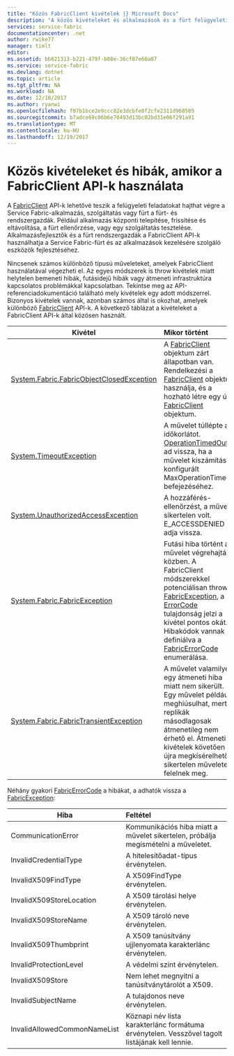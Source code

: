 ```yaml
---
title: "Közös FabricClient kivételek |} Microsoft Docs"
description: "A közös kivételeket és alkalmazások és a fürt felügyeleti műveletek végrehajtása közben a FabricClient API-k által is okozott hibák ismerteti."
services: service-fabric
documentationcenter: .net
author: rwike77
manager: timlt
editor: 
ms.assetid: bb821313-b221-479f-b08e-36cf07e60a07
ms.service: service-fabric
ms.devlang: dotnet
ms.topic: article
ms.tgt_pltfrm: NA
ms.workload: NA
ms.date: 12/18/2017
ms.author: ryanwi
ms.openlocfilehash: f07b1bce2e9ccc82e3dcbfe0f2cfe2311d968505
ms.sourcegitcommit: b7adce69c06b6e70493d13bc02bd31e06f291a91
ms.translationtype: MT
ms.contentlocale: hu-HU
ms.lasthandoff: 12/19/2017
---
```

# <a name="common-exceptions-and-errors-when-working-with-the-fabricclient-apis"></a>Közös kivételeket és hibák, amikor a FabricClient API-k használata
A [FabricClient](https://docs.microsoft.com/dotnet/api/system.fabric.fabricclient#System_Fabric_FabricClient) API-k lehetővé teszik a felügyeleti feladatokat hajthat végre a Service Fabric-alkalmazás, szolgáltatás vagy fürt a fürt- és rendszergazdák. Például alkalmazás központi telepítése, frissítése és eltávolítása, a fürt ellenőrzése, vagy egy szolgáltatás tesztelése. Alkalmazásfejlesztők és a fürt rendszergazdák a FabricClient API-k használhatja a Service Fabric-fürt és az alkalmazások kezelésére szolgáló eszközök fejlesztéséhez.

Nincsenek számos különböző típusú műveleteket, amelyek FabricClient használatával végezheti el.  Az egyes módszerek is throw kivételek miatt helytelen bemeneti hibák, futásidejű hibák vagy átmeneti infrastruktúra kapcsolatos problémákkal kapcsolatban.  Tekintse meg az API-referenciadokumentáció található mely kivételek egy adott módszerrel. Bizonyos kivételek vannak, azonban számos által is okozhat, amelyek különböző [FabricClient](https://docs.microsoft.com/dotnet/api/system.fabric.fabricclient#System_Fabric_FabricClient) API-k. A következő táblázat a kivételeket a FabricClient API-k által közösen használt.

| Kivétel | Mikor történt |
| --- |:--- |
| [System.Fabric.FabricObjectClosedException](https://docs.microsoft.com/dotnet/api/system.fabric.fabricobjectclosedexception#System_Fabric_FabricObjectClosedException) |A [FabricClient](https://docs.microsoft.com/dotnet/api/system.fabric.fabricclient#System_Fabric_FabricClient) objektum zárt állapotban van. Rendelkezési a [FabricClient](https://docs.microsoft.com/dotnet/api/system.fabric.fabricclient#System_Fabric_FabricClient) objektum használja, és a hozható létre egy új [FabricClient](https://docs.microsoft.com/dotnet/api/system.fabric.fabricclient#System_Fabric_FabricClient) objektum. |
| [System.TimeoutException](https://docs.microsoft.com/dotnet/core/api/system.timeoutexception#System_TimeoutException) |A művelet túllépte az időkorlátot. [OperationTimedOut](https://docs.microsoft.com/dotnet/api/system.fabric.fabricerrorcode#System_Fabric_FabricErrorCode) ad vissza, ha a művelet kiszámítása konfigurált MaxOperationTimeout befejezéséhez. |
| [System.UnauthorizedAccessException](https://docs.microsoft.com/dotnet/core/api/system.unauthorizedaccessexception#System_UnauthorizedAccessException) |A hozzáférés-ellenőrzést, a művelet sikertelen volt. E_ACCESSDENIED adja vissza. |
| [System.Fabric.FabricException](https://docs.microsoft.com/dotnet/api/system.fabric.fabricexception#System_Fabric_FabricException) |Futási hiba történt a művelet végrehajtása közben. A FabricClient módszerekkel potenciálisan throw [FabricException](https://docs.microsoft.com/dotnet/api/system.fabric.fabricexception#System_Fabric_FabricException), a [ErrorCode](https://docs.microsoft.com/dotnet/api/system.fabric.fabricexception#System_Fabric_FabricException_ErrorCode) tulajdonság jelzi a kivétel pontos okát. Hibakódok vannak definiálva a [FabricErrorCode](https://docs.microsoft.com/dotnet/api/system.fabric.fabricerrorcode#System_Fabric_FabricErrorCode) enumerálása. |
| [System.Fabric.FabricTransientException](https://docs.microsoft.com/dotnet/api/system.fabric.fabrictransientexception#System_Fabric_FabricTransientException) |A művelet valamilyen egy átmeneti hiba miatt nem sikerült. Egy művelet például meghiúsulhat, mert replikák másodlagosak átmenetileg nem érhető el. Átmeneti kivételek követően újra megkísérelhető a sikertelen műveletek felelnek meg. |

Néhány gyakori [FabricErrorCode](https://docs.microsoft.com/dotnet/api/system.fabric.fabricerrorcode#System_Fabric_FabricErrorCode) a hibákat, a adhatók vissza a [FabricException](https://docs.microsoft.com/dotnet/api/system.fabric.fabricexception#System_Fabric_FabricException):

| Hiba | Feltétel |
| --- |:--- |
| CommunicationError |Kommunikációs hiba miatt a művelet sikertelen, próbálja megismételni a műveletet. |
| InvalidCredentialType |A hitelesítőadat-típus érvénytelen. |
| InvalidX509FindType |A X509FindType érvénytelen. |
| InvalidX509StoreLocation |A X509 tárolási helye érvénytelen. |
| InvalidX509StoreName |A X509 tároló neve érvénytelen. |
| InvalidX509Thumbprint |A X509 tanúsítvány ujjlenyomata karakterlánc érvénytelen. |
| InvalidProtectionLevel |A védelmi szint érvénytelen. |
| InvalidX509Store |Nem lehet megnyitni a tanúsítványtárolót a X509. |
| InvalidSubjectName |A tulajdonos neve érvénytelen. |
| InvalidAllowedCommonNameList |Köznapi név lista karakterlánc formátuma érvénytelen. Vesszővel tagolt listájának kell lennie. |

